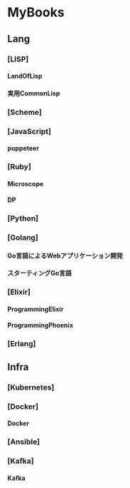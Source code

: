 MyBooks
=======
## Lang
### [LISP]
#### LandOfLisp
#### 実用CommonLisp
### [Scheme]
### [JavaScript]
#### puppeteer
### [Ruby]
#### Microscope
#### DP
### [Python]
### [Golang]
#### Go言語によるWebアプリケーション開発
#### スターティングGo言語
### [Elixir]
#### ProgrammingElixir
#### ProgrammingPhoenix
### [Erlang]
## Infra
### [Kubernetes]
### [Docker]
#### Docker
### [Ansible]
### [Kafka]
#### Kafka
